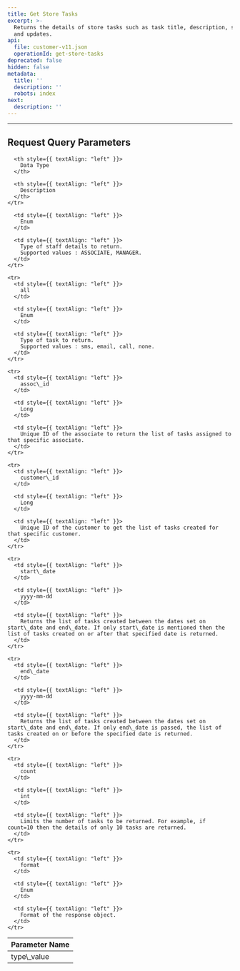 ```yaml
---
title: Get Store Tasks
excerpt: >-
  Returns the details of store tasks such as task title, description, status,
  and updates.
api:
  file: customer-v11.json
  operationId: get-store-tasks
deprecated: false
hidden: false
metadata:
  title: ''
  description: ''
  robots: index
next:
  description: ''
---
```

***

## Request Query Parameters

<Table align={["left","left","left"]}>
  <thead>
    <tr>
      <th style={{ textAlign: "left" }}>
        Parameter Name
      </th>

      <th style={{ textAlign: "left" }}>
        Data Type
      </th>

      <th style={{ textAlign: "left" }}>
        Description
      </th>
    </tr>
  </thead>

  <tbody>
    <tr>
      <td style={{ textAlign: "left" }}>
        type\_value
      </td>

      <td style={{ textAlign: "left" }}>
        Enum
      </td>

      <td style={{ textAlign: "left" }}>
        Type of staff details to return.
        Supported values : ASSOCIATE, MANAGER.
      </td>
    </tr>

    <tr>
      <td style={{ textAlign: "left" }}>
        all
      </td>

      <td style={{ textAlign: "left" }}>
        Enum
      </td>

      <td style={{ textAlign: "left" }}>
        Type of task to return.
        Supported values : sms, email, call, none.
      </td>
    </tr>

    <tr>
      <td style={{ textAlign: "left" }}>
        assoc\_id
      </td>

      <td style={{ textAlign: "left" }}>
        Long
      </td>

      <td style={{ textAlign: "left" }}>
        Unique ID of the associate to return the list of tasks assigned to that specific associate.
      </td>
    </tr>

    <tr>
      <td style={{ textAlign: "left" }}>
        customer\_id
      </td>

      <td style={{ textAlign: "left" }}>
        Long
      </td>

      <td style={{ textAlign: "left" }}>
        Unique ID of the customer to get the list of tasks created for that specific customer.
      </td>
    </tr>

    <tr>
      <td style={{ textAlign: "left" }}>
        start\_date
      </td>

      <td style={{ textAlign: "left" }}>
        yyyy-mm-dd
      </td>

      <td style={{ textAlign: "left" }}>
        Returns the list of tasks created between the dates set on start\_date and end\_date. If only start\_date is mentioned then the list of tasks created on or after that specified date is returned.
      </td>
    </tr>

    <tr>
      <td style={{ textAlign: "left" }}>
        end\_date
      </td>

      <td style={{ textAlign: "left" }}>
        yyyy-mm-dd
      </td>

      <td style={{ textAlign: "left" }}>
        Returns the list of tasks created between the dates set on start\_date and end\_date. If only end\_date is passed, the list of tasks created on or before the specified date is returned.
      </td>
    </tr>

    <tr>
      <td style={{ textAlign: "left" }}>
        count
      </td>

      <td style={{ textAlign: "left" }}>
        int
      </td>

      <td style={{ textAlign: "left" }}>
        Limits the number of tasks to be returned. For example, if count=10 then the details of only 10 tasks are returned.
      </td>
    </tr>

    <tr>
      <td style={{ textAlign: "left" }}>
        format
      </td>

      <td style={{ textAlign: "left" }}>
        Enum
      </td>

      <td style={{ textAlign: "left" }}>
        Format of the response object.
      </td>
    </tr>
  </tbody>
</Table>